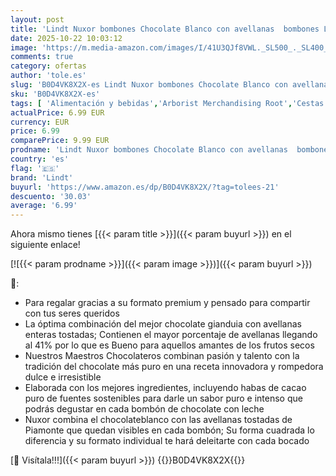 ```yaml
---
layout: post
title: 'Lindt Nuxor bombones Chocolate Blanco con avellanas  bombones Lindt  bolsa de bombones  cremoso  crujiente  para regalar  chocolate con frutos secos  150 g'
date: 2025-10-22 10:03:12
image: 'https://m.media-amazon.com/images/I/41U3QJf8VWL._SL500_._SL400_.jpg'
comments: true
category: ofertas
author: 'tole.es'
slug: 'B0D4VK8X2X-es Lindt Nuxor bombones Chocolate Blanco con avellanas...'
sku: 'B0D4VK8X2X-es'
tags: [ 'Alimentación y bebidas','Arborist Merchandising Root','Cestas regalo y regalos gourmet','NESTLE_DESPENSA_WEEK','Regalos para los aficionados al chocolate','Self Service','Special Features Stores','bombones','dd53b5bc-bcd1-4c9b-ab43-793ed912ccdd_0','dd53b5bc-bcd1-4c9b-ab43-793ed912ccdd_3501','lindt','🇪🇸', ]
actualPrice: 6.99 EUR
currency: EUR
price: 6.99
comparePrice: 9.99 EUR
prodname: 'Lindt Nuxor bombones Chocolate Blanco con avellanas  bombones Lindt  bolsa de bombones  cremoso  crujiente  para regalar  chocolate con frutos secos  150 g'
country: 'es'
flag: '🇪🇸'
brand: 'Lindt'
buyurl: 'https://www.amazon.es/dp/B0D4VK8X2X/?tag=tolees-21'
descuento: '30.03'
average: '6.99'
---
```


Ahora mismo tienes [{{< param title >}}]({{< param buyurl >}}) en el siguiente enlace!

[![{{< param prodname >}}]({{< param image >}})]({{< param buyurl >}})

🔎:

- Para regalar gracias a su formato premium y pensado para compartir con tus seres queridos
- La óptima combinación del mejor chocolate gianduia con avellanas enteras tostadas; Contienen el mayor porcentaje de avellanas llegando al 41% por lo que es Bueno para aquellos amantes de los frutos secos
- Nuestros Maestros Chocolateros combinan pasión y talento con la tradición del chocolate más puro en una receta innovadora y rompedora dulce e irresistible
- Elaborada con los mejores ingredientes, incluyendo habas de cacao puro de fuentes sostenibles para darle un sabor puro e intenso que podrás degustar en cada bombón de chocolate con leche
- Nuxor combina el chocolateblanco con las avellanas tostadas de Piamonte que quedan visibles en cada bombón; Su forma cuadrada lo diferencia y su formato individual te hará deleitarte con cada bocado

[🛒 Visítala!!!]({{< param buyurl >}})
{{<world>}}B0D4VK8X2X{{</world>}}
